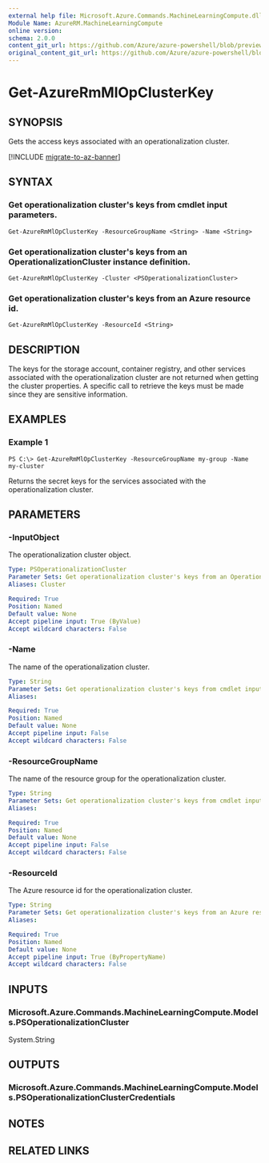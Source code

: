 ```yaml
---
external help file: Microsoft.Azure.Commands.MachineLearningCompute.dll-Help.xml
Module Name: AzureRM.MachineLearningCompute
online version:
schema: 2.0.0
content_git_url: https://github.com/Azure/azure-powershell/blob/preview/src/ResourceManager/MachineLearningCompute/Commands.MachineLearningCompute/help/Get-AzureRmMlOpClusterKey.md
original_content_git_url: https://github.com/Azure/azure-powershell/blob/preview/src/ResourceManager/MachineLearningCompute/Commands.MachineLearningCompute/help/Get-AzureRmMlOpClusterKey.md
---
```


# Get-AzureRmMlOpClusterKey

## SYNOPSIS
Gets the access keys associated with an operationalization cluster.

[!INCLUDE [migrate-to-az-banner](../../includes/migrate-to-az-banner.md)]

## SYNTAX

### Get operationalization cluster's keys from cmdlet input parameters.
```
Get-AzureRmMlOpClusterKey -ResourceGroupName <String> -Name <String>
```

### Get operationalization cluster's keys from an OperationalizationCluster instance definition.
```
Get-AzureRmMlOpClusterKey -Cluster <PSOperationalizationCluster>
```

### Get operationalization cluster's keys from an Azure resource id.
```
Get-AzureRmMlOpClusterKey -ResourceId <String>
```

## DESCRIPTION
The keys for the storage account, container registry, and other services associated with the operationalization cluster are not returned when getting the cluster properties. A specific call to retrieve the keys must be made since they are sensitive information.

## EXAMPLES

### Example 1
```
PS C:\> Get-AzureRmMlOpClusterKey -ResourceGroupName my-group -Name my-cluster
```

Returns the secret keys for the services associated with the operationalization cluster.

## PARAMETERS

### -InputObject
The operationalization cluster object.

```yaml
Type: PSOperationalizationCluster
Parameter Sets: Get operationalization cluster's keys from an OperationalizationCluster instance definition.
Aliases: Cluster

Required: True
Position: Named
Default value: None
Accept pipeline input: True (ByValue)
Accept wildcard characters: False
```

### -Name
The name of the operationalization cluster.

```yaml
Type: String
Parameter Sets: Get operationalization cluster's keys from cmdlet input parameters.
Aliases: 

Required: True
Position: Named
Default value: None
Accept pipeline input: False
Accept wildcard characters: False
```

### -ResourceGroupName
The name of the resource group for the operationalization cluster.

```yaml
Type: String
Parameter Sets: Get operationalization cluster's keys from cmdlet input parameters.
Aliases: 

Required: True
Position: Named
Default value: None
Accept pipeline input: False
Accept wildcard characters: False
```

### -ResourceId
The Azure resource id for the operationalization cluster.

```yaml
Type: String
Parameter Sets: Get operationalization cluster's keys from an Azure resouce id.
Aliases: 

Required: True
Position: Named
Default value: None
Accept pipeline input: True (ByPropertyName)
Accept wildcard characters: False
```

## INPUTS

### Microsoft.Azure.Commands.MachineLearningCompute.Models.PSOperationalizationCluster
System.String


## OUTPUTS

### Microsoft.Azure.Commands.MachineLearningCompute.Models.PSOperationalizationClusterCredentials


## NOTES

## RELATED LINKS

